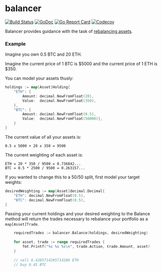 # balancer
[![Build Status](https://travis-ci.com/pdbrito/balancer.png?branch=master)](https://travis-ci.com/pdbrito/balancer) [![GoDoc](https://godoc.org/github.com/pdbrito/balancer?status.svg)](https://godoc.org/github.com/pdbrito/balancer) [![Go Report Card](https://goreportcard.com/badge/github.com/pdbrito/balancer)](https://goreportcard.com/report/github.com/pdbrito/balancer) [![Codecov](https://codecov.io/gh/pdbrito/balancer/branch/master/graphs/badge.svg)](https://codecov.io/gh/pdbrito/balancer/branch/master/)

Balancer provides guidance with the task of [rebalancing assets](https://en.wikipedia.org/wiki/Rebalancing_investments). 

### Example

Imagine you own 0.5 BTC and 20 ETH.

Imagine the current price of 1 BTC is $5000 and the current price of 1 ETH is $350.

You can model your assets thusly:

```go
holdings := map[Asset]Holding{
    "ETH": {
        Amount: decimal.NewFromFloat(20),
        Value:  decimal.NewFromFloat(350),
    },
    "BTC": {
        Amount: decimal.NewFromFloat(0.5),
        Value:  decimal.NewFromFloat(50000)},
    }
}
```

The current value of all your assets is:

```
0.5 x 5000 + 20 x 350 = 9500
```

The current weighting of each asset is:

```
ETH = 20 * 350 / 9500 = 0.736842...
BTC = 0.5 * 2500 / 9500 = 0.263157...
```

If you wanted to change this to a 50/50 split, first model your target weights:

```go
desiredWeighting := map[Asset]decimal.Decimal{
    "ETH": decimal.NewFromFloat(0.5),
    "BTC": decimal.NewFromFloat(0.5),
}
```

Passing your current holdings and your desired weighting to the Balance method
will return the trades necessary to rebalance your portfolio as a `map[Asset]Trade`.

```go
    requiredTrades := balancer.Balance(holdings, desiredWeighting)
    
	for asset, trade := range requiredTrades {
		fmt.Printf("%s %s %s\n", trade.Action, trade.Amount, asset)
	}
	
	// sell 6.4285714285714286 ETH
	// buy 0.45 BTC  
```